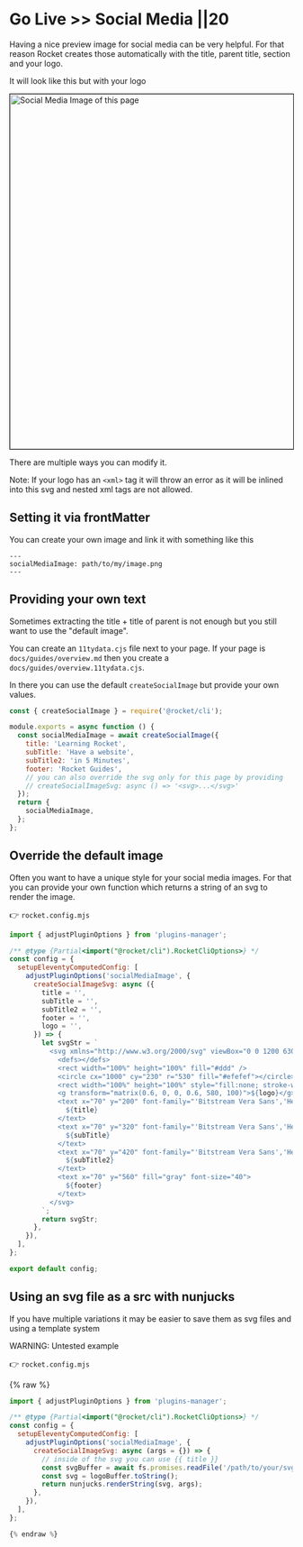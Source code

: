 # Go Live >> Social Media ||20

Having a nice preview image for social media can be very helpful.
For that reason Rocket creates those automatically with the title, parent title, section and your logo.

It will look like this but with your logo

<img src="{{ socialMediaImage }}" width="1200" height="630" alt="Social Media Image of this page" style="border: 1px solid #000" />

There are multiple ways you can modify it.

Note: If your logo has an `<xml>` tag it will throw an error as it will be inlined into this svg and nested xml tags are not allowed.

## Setting it via frontMatter

You can create your own image and link it with something like this

```
---
socialMediaImage: path/to/my/image.png
---
```

## Providing your own text

Sometimes extracting the title + title of parent is not enough but you still want to use the "default image".

You can create an `11tydata.cjs` file next to your page. If your page is `docs/guides/overview.md` then you create a `docs/guides/overview.11tydata.cjs`.

In there you can use the default `createSocialImage` but provide your own values.

```js
const { createSocialImage } = require('@rocket/cli');

module.exports = async function () {
  const socialMediaImage = await createSocialImage({
    title: 'Learning Rocket',
    subTitle: 'Have a website',
    subTitle2: 'in 5 Minutes',
    footer: 'Rocket Guides',
    // you can also override the svg only for this page by providing
    // createSocialImageSvg: async () => '<svg>...</svg>'
  });
  return {
    socialMediaImage,
  };
};
```

## Override the default image

Often you want to have a unique style for your social media images.
For that you can provide your own function which returns a string of an svg to render the image.

👉 `rocket.config.mjs`

```js
import { adjustPluginOptions } from 'plugins-manager';

/** @type {Partial<import("@rocket/cli").RocketCliOptions>} */
const config = {
  setupEleventyComputedConfig: [
    adjustPluginOptions('socialMediaImage', {
      createSocialImageSvg: async ({
        title = '',
        subTitle = '',
        subTitle2 = '',
        footer = '',
        logo = '',
      }) => {
        let svgStr = `
          <svg xmlns="http://www.w3.org/2000/svg" viewBox="0 0 1200 630">
            <defs></defs>
            <rect width="100%" height="100%" fill="#ddd" />
            <circle cx="1000" cy="230" r="530" fill="#efefef"></circle>
            <rect width="100%" height="100%" style="fill:none; stroke-width:20; stroke:red;" />
            <g transform="matrix(0.6, 0, 0, 0.6, 580, 100)">${logo}</g>
            <text x="70" y="200" font-family="'Bitstream Vera Sans','Helvetica',sans-serif" font-weight="700" font-size="80">
              ${title}
            </text>
            <text x="70" y="320" font-family="'Bitstream Vera Sans','Helvetica',sans-serif" font-weight="700" font-size="60">
              ${subTitle}
            </text>
            <text x="70" y="420" font-family="'Bitstream Vera Sans','Helvetica',sans-serif" font-weight="700" font-size="60">
              ${subTitle2}
            </text>
            <text x="70" y="560" fill="gray" font-size="40">
              ${footer}
            </text>
          </svg>
        `;
        return svgStr;
      },
    }),
  ],
};

export default config;
```

## Using an svg file as a src with nunjucks

If you have multiple variations it may be easier to save them as svg files and using a template system

WARNING: Untested example

👉 `rocket.config.mjs`

{% raw %}

```js
import { adjustPluginOptions } from 'plugins-manager';

/** @type {Partial<import("@rocket/cli").RocketCliOptions>} */
const config = {
  setupEleventyComputedConfig: [
    adjustPluginOptions('socialMediaImage', {
      createSocialImageSvg: async (args = {}) => {
        // inside of the svg you can use {{ title }}
        const svgBuffer = await fs.promises.readFile('/path/to/your/svg/file');
        const svg = logoBuffer.toString();
        return nunjucks.renderString(svg, args);
      },
    }),
  ],
};

{% endraw %}
```
